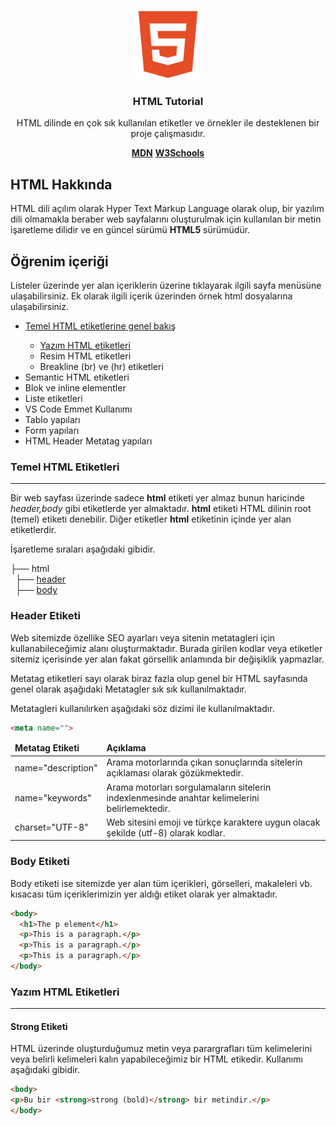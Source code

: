 <p align="center">
  <img src="1200px-Devicon-html5-plain.svg.png" width="110" height="110" alt="HTML5 Logo"/>
</p>

<h3 align="center">HTML Tutorial</h3>

<p align="center">HTML dilinde en çok sık kullanılan etiketler ve örnekler ile desteklenen bir proje çalışmasıdır.</p>

<div align="center" id="links">
  <span align="center"><strong><a href="https://developer.mozilla.org/en-US/docs/Web/HTML" target="_blank">MDN</a></strong></span>
  <span align="center"><strong><a href="https://www.w3schools.com/" target="_blank">W3Schools</a></strong></span>
</div>

## HTML Hakkında

<p>HTML dili açılım olarak Hyper Text Markup Language olarak olup, bir yazılım dili olmamakla beraber web sayfalarını oluşturulmak için kullanılan bir metin işaretleme dilidir ve en güncel sürümü <strong>HTML5</strong> sürümüdür.</p>

## Öğrenim içeriği

<p>Listeler üzerinde yer alan içeriklerin üzerine tıklayarak ilgili sayfa menüsüne ulaşabilirsiniz. Ek olarak ilgili içerik üzerinden örnek html dosyalarına ulaşabilirsiniz.</p>

<ul>
  <li><a href="#temel-html">Temel HTML etiketlerine genel bakış</a></li>
    <ul>
      <li><a href="#yazim-html">Yazım HTML etiketleri</a></li>
      <li>Resim HTML etiketleri</li>
      <li>Breakline (br) ve (hr) etiketleri</li>
    </ul>
  <li>Semantic HTML etiketleri</li>
  <li>Blok ve inline elementler</li>
  <li>Liste etiketleri</li>
  <li>VS Code Emmet Kullanımı</li>
  <li>Tablo yapıları</li>
  <li>Form yapıları</li>
  <li>HTML Header Metatag yapıları</li>
</ul>

<h3 id="temel-html">Temel HTML Etiketleri</h3>
<hr>
<p>Bir web sayfası üzerinde sadece <strong>html</strong> etiketi yer almaz bunun haricinde <em>header,body</em> gibi etiketlerde yer almaktadır. 
<strong>html</strong> etiketi HTML dilinin root (temel) etiketi denebilir. Diğer etiketler <strong>html</strong> etiketinin içinde yer alan etiketlerdir.

İşaretleme sıraları aşağıdaki gibidir.</p>
  
 ├── html <br>
     &nbsp;  ├── <a href="#header">header</a> <br>
     &nbsp;  ├── <a href="#body">body</a>
     
<h3 id="header">Header Etiketi</h3>

<p>Web sitemizde özellike SEO ayarları veya sitenin metatagleri için kullanabileceğimiz alanı oluşturmaktadır. Burada girilen kodlar veya etiketler sitemiz içerisinde yer alan fakat görsellik anlamında bir değişiklik yapmazlar.</p>

<p>Metatag etiketleri sayı olarak biraz fazla olup genel bir HTML sayfasında genel olarak aşağıdaki Metatagler sık sık kullanılmaktadır.</p>

<p>Metatagleri kullanılırken aşağıdaki söz dizimi ile kullanılmaktadır.</p>

```md
<meta name="">
```

<table>
<thead>
  <td><strong>Metatag Etiketi</strong></td>
  <td><strong>Açıklama</strong></td>
</thead>
<tbody>
  <tr>
    <td>name="description"</td>
    <td>Arama motorlarında çıkan sonuçlarında sitelerin açıklaması olarak gözükmektedir.</td>
  </tr>
  <tr>
    <td>name="keywords"</td>
    <td>Arama motorları sorgulamaların sitelerin indexlenmesinde anahtar kelimelerini belirlemektedir.</td>
  </tr>
  <tr>
    <td>charset="UTF-8"</td>
    <td>Web sitesini emoji ve türkçe karaktere uygun olacak şekilde (utf-8) olarak kodlar.</td>
  </tr>
</tbody>
</table>

<h3 id="body">Body Etiketi</h3>

<p>Body etiketi ise sitemizde yer alan tüm içerikleri, görselleri, makaleleri vb. kısacası tüm içeriklerimizin yer aldığı etiket olarak yer almaktadır.</p>

```md
<body>
  <h1>The p element</h1>
  <p>This is a paragraph.</p>
  <p>This is a paragraph.</p>
  <p>This is a paragraph.</p>
</body>
```

<h3 id="yazim-html">Yazım HTML Etiketleri</h3>
<hr>

<h4>Strong Etiketi</h4>
<p>HTML üzerinde oluşturduğumuz metin veya parargrafları tüm kelimelerini veya belirli kelimeleri kalın yapabileceğimiz bir HTML etikedir. Kullanımı aşağıdaki gibidir.</p>

```md
<body>
<p>Bu bir <strong>strong (bold)</strong> bir metindir.</p>
</body>
```
